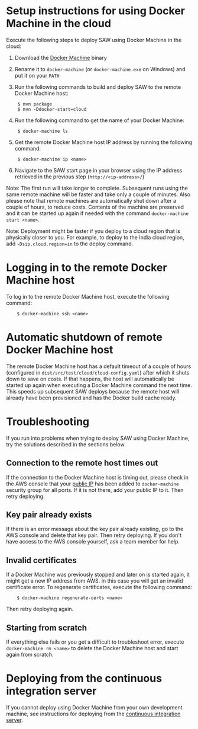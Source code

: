 # Setup instructions for using Docker Machine in the cloud

Execute the following steps to deploy SAW using Docker Machine in the
cloud:

1. Download the [Docker Machine] binary

2. Rename it to `docker-machine` (or `docker-machine.exe` on Windows)
   and put it on your `PATH`

3. Run the following commands to build and deploy SAW to the remote
   Docker Machine host:

        $ mvn package
        $ mvn -Ddocker-start=cloud

4. Run the following command to get the name of your Docker Machine:

        $ docker-machine ls

5. Get the remote Docker Machine host IP address by running the
   following command:

        $ docker-machine ip <name>

6. Navigate to the SAW start page in your browser using the IP address
   retrieved in the previous step (`http://<ip-address>/`)

Note: The first run will take longer to complete.  Subsequent runs
using the same remote machine will be faster and take only a couple of
minutes.  Also please note that remote machines are automatically shut
down after a couple of hours, to reduce costs.  Contents of the
machine are preserved and it can be started up again if needed with
the command `docker-machine start <name>`.

Note: Deployment might be faster if you deploy to a cloud region that
is physically closer to you.  For example, to deploy to the India
cloud region, add `-Dsip.cloud.region=in` to the deploy command.

[Docker Machine]: https://github.com/docker/machine/releases/

# Logging in to the remote Docker Machine host

To log in to the remote Docker Machine host, execute the following
command:

        $ docker-machine ssh <name>

# Automatic shutdown of remote Docker Machine host

The remote Docker Machine host has a default timeout of a couple of
hours (configured in `dist/src/test/cloud/cloud-config.yaml`) after
which it shuts down to save on costs.  If that happens, the host will
automatically be started up again when executing a Docker Machine
command the next time.  This speeds up subsequent SAW deploys because
the remote host will already have been provisioned and has the Docker
build cache ready.

# Troubleshooting

If you run into problems when trying to deploy SAW using Docker
Machine, try the solutions described in the sections below.

## Connection to the remote host times out

If the connection to the Docker Machine host is timing out, please
check in the AWS console that your [public IP] has been added to
`docker-machine` security group for all ports.  If it is not there,
add your public IP to it.  Then retry deploying.

[public IP]: http://ipecho.net/

## Key pair already exists

If there is an error message about the key pair already existing, go
to the AWS console and delete that key pair.  Then retry deploying.
If you don't have access to the AWS console yourself, ask a team
member for help.

## Invalid certificates

If a Docker Machine was previously stopped and later on is started
again, it might get a new IP address from AWS.  In this case you will
get an invalid certificate error.  To regenerate certificates, execute
the following command:

        $ docker-machine regenerate-certs <name>

Then retry deploying again.

## Starting from scratch

If everything else fails or you get a difficult to troubleshoot error,
execute `docker-machine rm <name>` to delete the Docker Machine host
and start again from scratch.

# Deploying from the continuous integration server

If you cannot deploy using Docker Machine from your own development
machine, see instructions for deploying from the [continuous
integration server].

[continuous integration server]: development-cloud-ci.md
